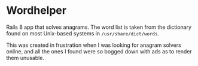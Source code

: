 # Wordhelper

Rails 8 app that solves anagrams. The word list is taken from the dictionary found on most Unix-based systems in `/usr/share/dict/words`.

This was created in frustration when I was looking for anagram solvers online, and all the ones I found were so bogged down with ads as to render them unusable.
